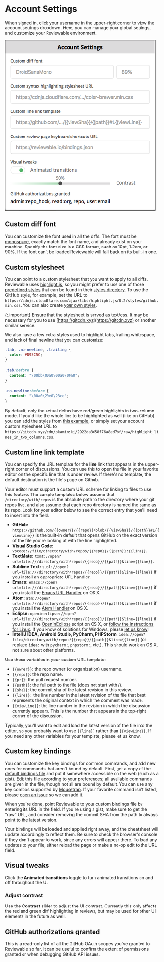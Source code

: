 # Account Settings

When signed in, click your username in the upper-right corner to view the account settings dropdown.  Here, you can manage your global settings, and customize your Reviewable environment.

![reviewable account settings](images/accountsettings_1.png)

## Custom diff font

You can customize the font used in all the diffs. The font must be [monospace](https://medium.com/@vilcins/top-monospaced-fonts-for-coding-a7d941a143fe), exactly match the font name, and already exist on your machine. Specify the font size in a CSS format, such as 10pt, 1.2em, or 90%.  If the font can't be loaded Reviewable will fall back on its built-in one.

## Custom stylesheet

You can point to a custom stylesheet that you want to apply to all diffs.  Reviewable uses [highlight.js](https://highlightjs.org/), so you might prefer to use one of those [predefined styles](https://highlightjs.org/static/demo/) that can be found in their [styles directory](https://github.com/isagalaev/highlight.js/tree/master/src/styles). To use the GitHub style, for example, set the URL to `https://cdnjs.cloudflare.com/ajax/libs/highlight.js/8.2/styles/github.min.css`.  You can also create [your own styles](http://highlightjs.readthedocs.io/en/latest/css-classes-reference.html).

{:.important}
Ensure that the stylesheet is served as text/css. It may be necessary for you to use [https://gitcdn.xyz](https://gitcdn.xyz) or another similar service.

We also have a few extra styles used to highlight tabs, trailing whitespace, and lack of final newline that you can customize:

```css
.tab, .no-newline, .trailing {
  color: #D95C5C;
}

.tab:before {
  content: "\00bb\00a0\00a0\00a0";
}

.no-newline:before {
  content: "\00a0\20e0\23ce";
}
```

By default, only the actual deltas have red/green highlights in two-column mode. If you'd like the whole line to be highlighted as well (like on GitHub) you can add the styles from [this example](https://gist.github.com/pkaminski/2922da3d58f76a8ed7bf), or simply set your account custom stylesheet URL to `https://gitcdn.xyz/cdn/pkaminski/2922da3d58f76a8ed7bf/raw/highlight_lines_in_two_columns.css`.

<a id="line-link-template"></a>

## Custom line link template

You can specify the URL template for the **line** link that appears in the upper-right corner of discussions. You can use this to open the file in your favorite editor on the specific line that is under review. If there's no template, the default destination is the file's page on Github.

Your editor must support a custom URL scheme for linking to files to use this feature. The sample templates below assume that `/directory/with/repos` is the absolute path to the directory where your git repos live, and also assume that each repo directory is named the same as its repo. Look for your editor below to see the correct entry that you'll need to insert into the field.

* **GitHub:** `https://github.com/{{owner}}/{{repo}}/blob/{{viewSha}}/{{path}}#L{{viewLine}}` is the built-in default that opens GitHub on the exact version of the file you're looking at with the line highlighted.
* **Visual Studio Code:** `vscode://file/directory/with/repos/{{repo}}/{{path}}:{{line}}`.
* **TextMate:** `txmt://open?url=file:///directory/with/repos/{{repo}}/{{path}}&line={{line}}`.
* **Sublime Text:** `subl://open?url=file:///directory/with/repos/{{repo}}/{{path}}&line={{line}}` if you install an appropriate URL handler.
* **Emacs:** `emacs://open?url=file:///directory/with/repos/{{repo}}/{{path}}&line={{line}}` if you install the [Emacs URL Handler](https://github.com/typester/emacs-handler) on OS X.
* **Atom:** `atm://open?url=file:///directory/with/repos/{{repo}}/{{path}}&line={{line}}` if you install the [Atom Handler](https://github.com/WizardOfOgz/atom-handler) on OS X.
* **Eclipse:** `openineclipse://open?url=file:///directory/with/repos/{{repo}}/{{path}}&line={{line}}` if you install the [OpenInEclipse](https://gist.github.com/uncreative/1100212) script on OS X, or [follow the instructions for Linux](https://gist.github.com/jGleitz/cf9df461698f4e133cef). If you know of solutions for Windows, please [let us know](mailto:support@reviewable.io)!
* **IntelliJ IDEA, Android Studio, PyCharm, PHPStorm:** `idea://open?file=/directory/with/repos/{{repo}}/{{path}}&line={{line}}` (or replace `idea:` with `pycharm:`, `phpstorm:`, etc.). This should work on OS X, not sure about other platforms.

Use these variables in your custom URL template:

* `{{owner}}`: the repo owner (or organization) username.
* `{{repo}}`: the repo name.
* `{{pr}}`: the pull request number.
* `{{path}}`: the full path to the file (does not start with /).
* `{{sha}}`: the commit sha of the latest revision in this review.
* `{{line}}:` the line number in the latest revision of the file that best represents the original context in which the comment was made.
* `{{viewLine}}`: the line number in the revision in which the discussion currently appears. This is the number that appears in the top-right corner of the discussion.

Typically, you'll want to edit and load the latest version of the file into the editor, so you probably want to use `{{line}}` rather than `{{viewLine}}`. If you need any other variables for your template, please let us know.

## Custom key bindings

You can customize the key bindings for common commands, and add new ones for commands that aren't bound by default.  First, get a copy of the [default bindings file](https://reviewable.io/bindings.json) and put it somewhere accessible on the web (such as a [gist](https://gist.github.com/)). Edit this file according to your preferences; all available commands are given in the file, though not all are bound by default. You can use any key combos supported by [Mousetrap](http://craig.is/killing/mice). If your favorite command isn't listed, please [open an issue](https://github.com/reviewable/reviewable/issues) so we can add it.

When you're done, point Reviewable to your custom bindings file by entering its URL in the field. If you're using a gist, make sure to get the “raw” URL, and consider removing the commit SHA from the path to always point to the latest version.

Your bindings will be loaded and applied right away, and the cheatsheet will update accordingly to reflect them. Be sure to check the browser's console if they don't appear to work, since any errors will appear there. To load any updates to your file, either reload the page or make a no-op edit to the URL field.

## Visual tweaks

Click the **Animated transitions** toggle to turn animated transitions on and off throughout the UI.

### Adjust contrast

Use the **Contrast** slider to adjust the UI contrast. Currently this only affects the red and green diff highlighting in reviews, but may be used for other UI elements in the future as well.

## GitHub authorizations granted

This is a read-only list of all the GitHub OAuth scopes you've granted to Reviewable so far.  It can be useful to confirm the extent of permissions granted or when debugging GitHub API issues.
